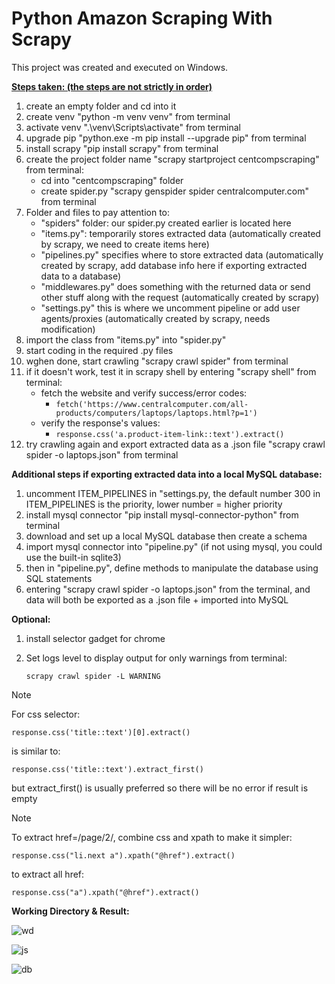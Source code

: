 # Python Amazon Scraping With Scrapy

This project was created and executed on Windows.

**<u>Steps taken: (the steps are not strictly in order)</u>**

1) create an empty folder and cd into it
2) create venv "python -m venv venv" from terminal
3) activate venv ".\venv\Scripts\activate" from terminal
4) upgrade pip "python.exe -m pip install --upgrade pip" from terminal
5) install scrapy "pip install scrapy" from terminal
6) create the project folder name "scrapy startproject centcompscraping" from terminal:
   - cd into "centcompscraping" folder
   - create spider.py "scrapy genspider spider centralcomputer.com" from terminal
7) Folder and files to pay attention to:
   - "spiders" folder: our spider.py created earlier is located here
   - "items.py": temporarily stores extracted data (automatically created by scrapy, we need to create items here)
   - "pipelines.py" specifies where to store extracted data (automatically created by scrapy, add database info here if exporting extracted data to a database)
   - "middlewares.py" does something with the returned data or send other stuff along with the request (automatically created by scrapy)
   - "settings.py" this is where we uncomment pipeline or add user agents/proxies (automatically created by scrapy, needs modification)
8) import the class from "items.py" into "spider.py"
9) start coding in the required .py files
10) wghen done, start crawling "scrapy crawl spider" from terminal
11) if it doesn't work, test it in scrapy shell by entering "scrapy shell" from terminal:
    - fetch the website and verify success/error codes:
         - ```fetch('https://www.centralcomputer.com/all-products/computers/laptops/laptops.html?p=1')```
    - verify the response's values:
         - ```response.css('a.product-item-link::text').extract()```
12) try crawling again and export extracted data as a .json file "scrapy crawl spider -o laptops.json" from terminal

**Additional steps if exporting extracted data into a local MySQL database:**
1) uncomment ITEM_PIPELINES in "settings.py, the default number 300 in ITEM_PIPELINES is the priority, lower number = higher priority
2) install mysql connector "pip install mysql-connector-python" from terminal
3) download and set up a local MySQL database then create a schema
4) import mysql connector into "pipeline.py" (if not using mysql, you could use the built-in sqlite3)
5) then in "pipeline.py", define methods to manipulate the database using SQL statements
6) entering "scrapy crawl spider -o laptops.json" from the terminal, and data will both be exported as a .json file + imported into MySQL

**Optional:**
1) install selector gadget for chrome
2) Set logs level to display output for only warnings from terminal:

   ```scrapy crawl spider -L WARNING```

> [!NOTE]
>
> For css selector:
> 
> ```response.css('title::text')[0].extract()```
>
> is similar to:
>
> ```response.css('title::text').extract_first()```
>
> but extract_first() is usually preferred so there will be no error if result is empty

> [!NOTE]
> 
> To extract href=/page/2/, combine css and xpath to make it simpler:
>
> `response.css("li.next a").xpath("@href").extract()`
> 
> to extract all href:
>
> `response.css("a").xpath("@href").extract()`

**Working Directory & Result:**

![wd](https://github.com/tuanlamit/python-scrapy/assets/128099142/a56e08b0-4089-49a6-8993-af961b1b03b2)

![js](https://github.com/tuanlamit/python-scrapy/assets/128099142/80e91799-6395-416f-bf1e-3ce1ec31f675)

![db](https://github.com/tuanlamit/python-scrapy/assets/128099142/54c00278-3705-4306-932a-a86d543f4589)


